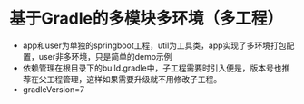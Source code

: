 # 基于Gradle的多模块多环境（多工程）

* app和user为单独的springboot工程，util为工具类，app实现了多环境打包配置，user非多环境，只是简单的demo示例
* 依赖管理在根目录下的build.gradle中，子工程需要时引入便是，版本号也推荐在父工程管理，这样如果需要升级就不用修改子工程。
* gradleVersion=7